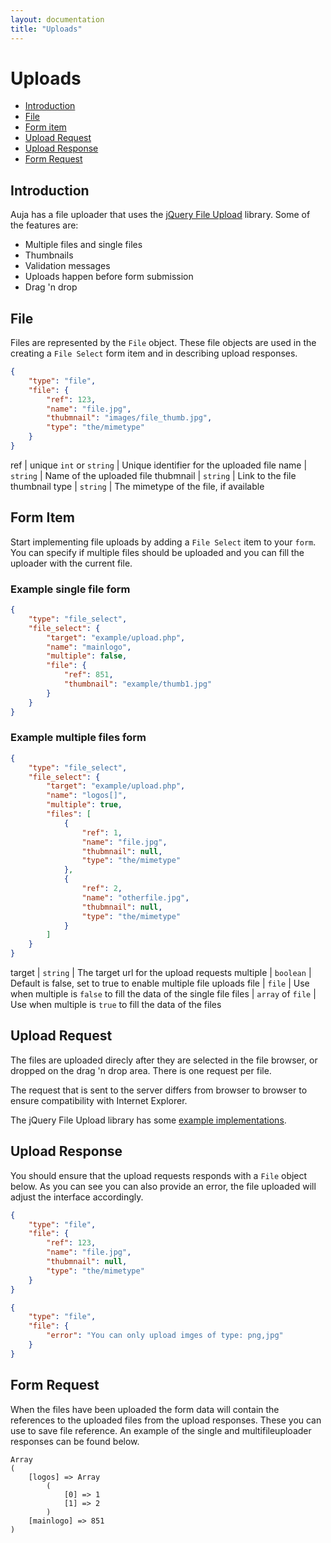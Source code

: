 ```yaml
---
layout: documentation
title: "Uploads"
---
```


Uploads
=====

- [Introduction](#introduction)
- [File](#file)
- [Form item](#form-item)
- [Upload Request](#upload-request)
- [Upload Response](#upload-response)
- [Form Request](#form-request)


Introduction
-----

Auja has a file uploader that uses the [jQuery File Upload](https://github.com/blueimp/jQuery-File-Upload) library. Some of the features are:

* Multiple files and single files
* Thumbnails
* Validation messages
* Uploads happen before form submission
* Drag 'n drop

File
----

Files are represented by the `File` object. These file objects are used in the creating a `File Select` form item and in describing upload responses.

```json
{
    "type": "file",
    "file": {
        "ref": 123,
        "name": "file.jpg",
        "thubmnail": "images/file_thumb.jpg",
        "type": "the/mimetype"
    }
}
```

ref | unique `int` or `string` | Unique identifier for the uploaded file
name | `string` | Name of the uploaded file
thubmnail | `string` | Link to the file thumbnail
type | `string` | The mimetype of the file, if available

Form Item
-----

Start implementing file uploads by adding a `File Select` item to your `form`. You can specify if multiple files should be uploaded and you can fill the uploader with the current file.

### Example single file form

```json
{
    "type": "file_select",
    "file_select": {
        "target": "example/upload.php",
        "name": "mainlogo",
        "multiple": false,
        "file": {
            "ref": 851,
            "thumbnail": "example/thumb1.jpg"
        }
    }
}
```

### Example multiple files form

```json
{
    "type": "file_select",
    "file_select": {
        "target": "example/upload.php",
        "name": "logos[]",
        "multiple": true,
        "files": [
            {
                "ref": 1,
                "name": "file.jpg",
                "thubmnail": null,
                "type": "the/mimetype"
            },
            {
                "ref": 2,
                "name": "otherfile.jpg",
                "thubmnail": null,
                "type": "the/mimetype"
            }
        ]
    }
}
```

target | `string` | The target url for the upload requests
multiple | `boolean` | Default is false, set to true to enable multiple file uploads
file | `file` | Use when multiple is `false` to fill the data of the single file
files | `array` of `file` | Use when multiple is `true` to fill the data of the files

Upload Request
------

The files are uploaded direcly after they are selected in the file browser, or dropped on the drag 'n drop area. There is one request per file.

The request that is sent to the server differs from browser to browser to ensure compatibility with Internet Explorer.

The jQuery File Upload library has some [example implementations](https://github.com/blueimp/jQuery-File-Upload/tree/master/server).

Upload Response
------

You should ensure that the upload requests responds with a `File` object below. As you can see you can also provide an error, the file uploaded will adjust the interface accordingly.

```json
{
    "type": "file",
    "file": {
        "ref": 123,
        "name": "file.jpg",
        "thubmnail": null,
        "type": "the/mimetype"
    }
}
```

```json
{
    "type": "file",
    "file": {
        "error": "You can only upload imges of type: png,jpg"
    }
}
```

Form Request
------

When the files have been uploaded the form data will contain the references to the uploaded files from the upload responses. These you can use to save file reference. An example of the single and multifileuploader responses can be found below.

```
Array
(
    [logos] => Array
        (
            [0] => 1
            [1] => 2
        )
    [mainlogo] => 851
)
```